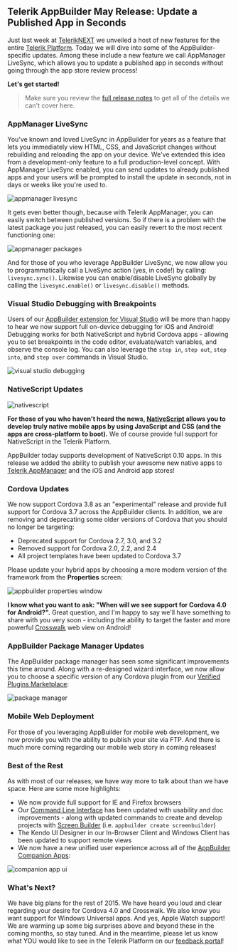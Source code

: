 ## Telerik AppBuilder May Release: Update a Published App in Seconds

Just last week at [TelerikNEXT](http://www.telerik.com/teleriknext-highlights) we unveiled a host of new features for the entire [Telerik Platform](http://www.telerik.com/platform). Today we will dive into some of the AppBuilder-specific updates. Among these include a new feature we call AppManager LiveSync, which allows you to update a published app in seconds without going through the app store review process!

**Let's get started!**

> Make sure you review the [full release notes](http://docs.telerik.com/platform/appbuilder/release-notes/v2-9) to get all of the details we can't cover here.

### AppManager LiveSync

You've known and loved LiveSync in AppBuilder for years as a feature that lets you immediately view HTML, CSS, and JavaScript changes without rebuilding and reloading the app on your device. We've extended this idea from a development-only feature to a full production-level concept. With AppManager LiveSync enabled, you can send updates to already published apps and your users will be prompted to install the update in seconds, not in days or weeks like you're used to.

![appmanager livesync](amls_29.png)

It gets even better though, because with Telerik AppManager, you can easily switch between published versions. So if there is a problem with the latest package you just released, you can easily revert to the most recent functioning one:

![appmanager packages](am_29.png)

And for those of you who leverage AppBuilder LiveSync, we now allow you to programmatically call a LiveSync action (yes, in code!) by calling: `livesync.sync()`. Likewise you can enable/disable LiveSync globally by calling the `livesync.enable()` or `livesync.disable()` methods.

### Visual Studio Debugging with Breakpoints

Users of our [AppBuilder extension for Visual Studio](http://www.telerik.com/appbuilder/visual-studio-extension) will be more than happy to hear we now support full on-device debugging for iOS and Android! Debugging works for both NativeScript and hybrid Cordova apps - allowing you to set breakpoints in the code editor, evaluate/watch variables, and observe the console log. You can also leverage the `step in`, `step out`, `step into`, and `step over` commands in Visual Studio.

![visual studio debugging](vs_29.png)

### NativeScript Updates

![nativescript](ns_29.png)

**For those of you who haven't heard the news, [NativeScript](https://www.nativescript.org/) allows you to develop truly native mobile apps by using JavaScript and CSS (and the apps are cross-platform to boot).** We of course provide full support for NativeScript in the Telerik Platform.

AppBuilder today supports development of NativeScript 0.10 apps. In this release we added the ability to publish your awesome new native apps to [Telerik AppManager](http://www.telerik.com/appmanager) and the iOS and Android app stores!

### Cordova Updates

We now support Cordova 3.8 as an "experimental" release and provide full support for Cordova 3.7 across the AppBuilder clients. In addition, we are removing and deprecating some older versions of Cordova that you should no longer be targeting:

- Deprecated support for Cordova 2.7, 3.0, and 3.2
- Removed support for Cordova 2.0, 2.2, and 2.4
- All project templates have been updated to Cordova 3.7

Please update your hybrid apps by choosing a more modern version of the framework from the **Properties** screen:

![appbuilder properties window](cordova_29.png)

**I know what you want to ask: "When will we see support for Cordova 4.0 for Android?".** Great question, and I'm happy to say we'll have something to share with you very soon - including the ability to target the faster and more powerful [Crosswalk](https://crosswalk-project.org/) web view on Android!

### AppBuilder Package Manager Updates

The AppBuilder package manager has seen some significant improvements this time around. Along with a re-designed wizard interface, we now allow you to choose a specific version of any Cordova plugin from our [Verified Plugins Marketplace](http://plugins.telerik.com/cordova):

![package manager](pm_29.png)

### Mobile Web Deployment

For those of you leveraging AppBuilder for mobile web development, we now provide you with the ability to publish your site via FTP. And there is much more coming regarding our mobile web story in coming releases!

### Best of the Rest

As with most of our releases, we have way more to talk about than we have space. Here are some more highlights:

- We now provide full support for IE and Firefox browsers
- Our [Command Line Interface](http://www.telerik.com/appbuilder/command-line-interface) has been updated with usability and doc improvements - along with updated commands to create and develop projects with [Screen Builder](http://www.telerik.com/screenbuilder) (i.e. `appbuilder create screenbuilder`)
- The Kendo UI Designer in our In-Browser Client and Windows Client has been updated to support remote views
- We now have a new unified user experience across all of the [AppBuilder Companion Apps](http://www.telerik.com/appbuilder/companion-app):

![companion app ui](ca_29.png)

### What's Next?

We have big plans for the rest of 2015. We have heard you loud and clear regarding your desire for Cordova 4.0 and Crosswalk. We also know you want support for Windows Universal apps. And yes, Apple Watch support! We are warming up some big surprises above and beyond these in the coming months, so stay tuned. And in the meantime, please let us know what YOU would like to see in the Telerik Platform on our [feedback portal](http://feedback.telerik.com/Project/129)!